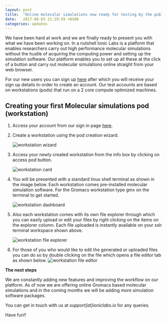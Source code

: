 ```yaml
---
layout: post
title:  "Online molecular simulations now ready for testing by the public at Ionic Labs!"
date:   2017-08-03 21:29:59 +0100
categories: updates
---
```

We have been hard at work and we are finally ready to present you with what we have been working on. In a nutshell Ionic Labs is a platform that enables researchers carry out high performance molecular simulations without the hustle of acquiring the computing power and setting up the simulation software. Our platform enables you to set up all these at the click of a button and carry out molecular simulations online straight from your web browser.

For our new users you can sign up [here][register] after which you will receive your sign up details in-order to create an account. Our test accounts are based on workstations (pods) that run on a 2 core compute optimized machines. 

## Creating your first Molecular simulations pod (workstation) ##

1. Access your account from our sign in page [here][register].

2. Create a workstation using the pod creation wizard.

    ![workstation wizard]({{site.url}}/assets/wizard.png)


3. Access your newly created workstation from the info box by clicking on access pod button.

     ![workstation card]({{site.url}}/assets/pod-card.png)

4. You will be presented with a standard linux shell terminal as shown in the image below.  Each workstation comes pre-installed molecular simulation software. For the Gromacs workstation type gmx on the terminal to get started.

    ![workstation dashboard]({{site.url}}/assets/pod-dash.png)

5. Also each workstation comes with its own file explorer through which you can easily upload or edit your files by right clicking on the items on the explorer column. Each file uploaded is instantly available on your ssh terminal workspace shown above.

    ![workstation file explorer]({{site.url}}/assets/file-explorer.png)

6. For those of you who would like to edit the generated or uploaded files you can do so by double clicking on the file which opens a file editor tab as shown below.
    ![workstation file editor]({{site.url}}/assets/file-editor.png)

 **The next steps**

We are constantly adding new features and improving the workflow on our platform. As of now we are offering online Gromacs based molecular simulations and in the coming months we will be adding more simulation software packages.

You can get in touch with us at *support[at]ioniclabs.io* for any queries.

Have fun!!

[register]: https://ioniclabs.io

